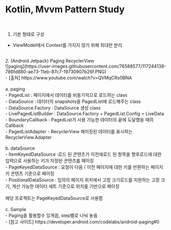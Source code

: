 # Kotlin, Mvvm Pattern Study<br>
<br>

1. 기본 형태로 구성<br>
  - ViewModel에서 Context를 가지지 않기 위해 최대한 분리<br>
   
   <br>
2. (Android Jetpack) Paging RecyclerView <br>
  ![paging](https://user-images.githubusercontent.com/76588577/117244138-786fd880-ae73-11eb-87c7-19730907b26f.PNG)<br>
  - [출처]  https://www.youtube.com/watch?v=QVMqCRs0BNA<br><br>
  a. paging <br>
    - PagedList : 페이지에서 데이터를 비동기적으로 로드하는 class<br>
    - DataSource : 데이터의 snapshots을 PagedList에 로드해주는 class<br>
    - DataSource.Factory : DataSource 생성 class<br>
    - LivePagedListBuilder : DataSource.Factory + PagedList.Config = LiveData<br>
    - BoundaryCallback : PagedList가 사용 가능한 데이터의 끝에 도달했을 때의 Callback<br>
    - PagedListAdapter - RecyclerView 페이징된 데이터를 표시하는 RecyclerView.Adapter <br>
  <br>
  b. dataSource<br>
    - ItemKeyedDataSource	:로드 된 콘텐츠가 이전에로드 된 항목을 향후로드에 대한 입력으로 사용하는 키가 지정된 콘텐츠를 페이징<br>
    - PageKeyedDataSource	: 요청이 다음 / 이전 페이지에 대한 키를 반환하는 페이지 키 콘텐츠 기준으로 페이징<br>
    - PositionalDataSource : 임의의 페이지 위치에서 고정 크기로드를 지원하는 고정 크기, 계산 가능한 데이터 세트 기준으로 위치를 기반으로 페이징<br>
    <br>
    해당 프로젝트는 PageKeyedDataSource로 사용함<br>
    <br>
  c. Sample<br>
    - Paging을 활용할수 있게끔, step별로 나눠 놓음<br>
    - [참고 사이트] https://developer.android.com/codelabs/android-paging#0
